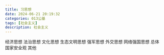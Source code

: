 ```yaml
---
title: 习思想
date: 2024-06-21 20:19:32
categories: 013公基
tags: [社会主义]
description: 社会主义
---
```

经济思想
法治思想
文化思想
生态文明思想
强军思想
外交思想
网络强国思想
总体国家安全观
其他